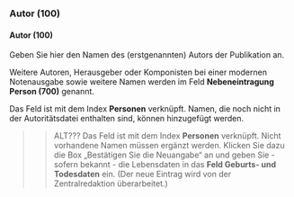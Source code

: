 ### Autor (100)  

#### Autor (100)
Geben Sie hier den Namen des (erstgenannten) Autors der Publikation an.

Weitere Autoren, Herausgeber oder Komponisten bei einer modernen Notenausgabe sowie weitere Namen werden im Feld **Nebeneintragung Person (700)** genannt.

Das Feld ist mit dem Index **Personen** verknüpft. Namen, die noch nicht in der Autoritätsdatei enthalten sind, können hinzugefügt werden.

>> ALT??? Das Feld ist mit dem Index **Personen** verknüpft. Nicht vorhandene Namen müssen ergänzt werden. Klicken Sie dazu die Box „Bestätigen Sie die Neuangabe“ an und geben Sie - sofern bekannt - die Lebensdaten in das **Feld Geburts- und Todesdaten** ein. (Der neue Eintrag wird von der Zentralredaktion überarbeitet.)
